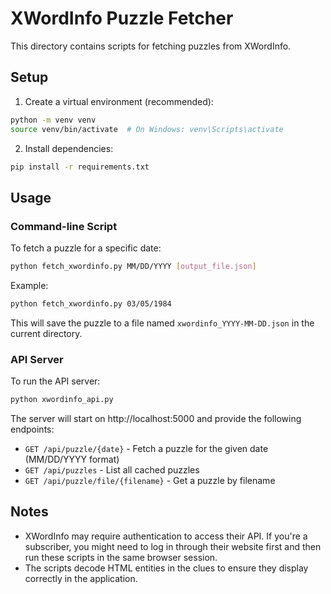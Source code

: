 # XWordInfo Puzzle Fetcher

This directory contains scripts for fetching puzzles from XWordInfo.

## Setup

1. Create a virtual environment (recommended):
```bash
python -m venv venv
source venv/bin/activate  # On Windows: venv\Scripts\activate
```

2. Install dependencies:
```bash
pip install -r requirements.txt
```

## Usage

### Command-line Script

To fetch a puzzle for a specific date:

```bash
python fetch_xwordinfo.py MM/DD/YYYY [output_file.json]
```

Example:
```bash
python fetch_xwordinfo.py 03/05/1984
```

This will save the puzzle to a file named `xwordinfo_YYYY-MM-DD.json` in the current directory.

### API Server

To run the API server:

```bash
python xwordinfo_api.py
```

The server will start on http://localhost:5000 and provide the following endpoints:

- `GET /api/puzzle/{date}` - Fetch a puzzle for the given date (MM/DD/YYYY format)
- `GET /api/puzzles` - List all cached puzzles
- `GET /api/puzzle/file/{filename}` - Get a puzzle by filename

## Notes

- XWordInfo may require authentication to access their API. If you're a subscriber, you might need to log in through their website first and then run these scripts in the same browser session.
- The scripts decode HTML entities in the clues to ensure they display correctly in the application.
